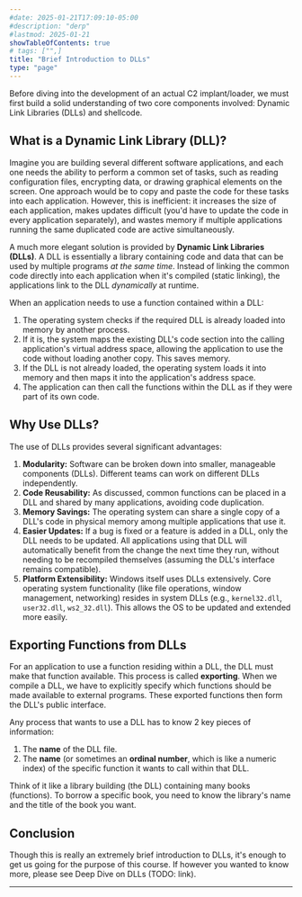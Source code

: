 ```yaml
---
#date: 2025-01-21T17:09:10-05:00
#description: "derp"
#lastmod: 2025-01-21
showTableOfContents: true
# tags: ["",]
title: "Brief Introduction to DLLs"
type: "page"
---
```


Before diving into the development of an actual C2 implant/loader, we must first build a solid understanding of two core components involved: Dynamic Link Libraries (DLLs) and shellcode.

## What is a Dynamic Link Library (DLL)?

Imagine you are building several different software applications, and each one needs the ability to perform a common set of tasks, such as reading configuration files, encrypting data, or drawing graphical elements on the screen. One approach would be to copy and paste the code for these tasks into each application. However, this is inefficient: it increases the size of each application, makes updates difficult (you'd have to update the code in every application separately), and wastes memory if multiple applications running the same duplicated code are active simultaneously.

A much more elegant solution is provided by **Dynamic Link Libraries (DLLs)**. A DLL is essentially a library containing code and data that can be used by multiple programs _at the same time_. Instead of linking the common code directly into each application when it's compiled (static linking), the applications link to the DLL _dynamically_ at runtime.

When an application needs to use a function contained within a DLL:

1. The operating system checks if the required DLL is already loaded into memory by another process.
2. If it is, the system maps the existing DLL's code section into the calling application's virtual address space, allowing the application to use the code without loading another copy. This saves memory.
3. If the DLL is not already loaded, the operating system loads it into memory and then maps it into the application's address space.
4. The application can then call the functions within the DLL as if they were part of its own code.

## Why Use DLLs?

The use of DLLs provides several significant advantages:

1. **Modularity:** Software can be broken down into smaller, manageable components (DLLs). Different teams can work on different DLLs independently.
2. **Code Reusability:** As discussed, common functions can be placed in a DLL and shared by many applications, avoiding code duplication.
3. **Memory Savings:** The operating system can share a single copy of a DLL's code in physical memory among multiple applications that use it.
4. **Easier Updates:** If a bug is fixed or a feature is added in a DLL, only the DLL needs to be updated. All applications using that DLL will automatically benefit from the change the next time they run, without needing to be recompiled themselves (assuming the DLL's interface remains compatible).
5. **Platform Extensibility:** Windows itself uses DLLs extensively. Core operating system functionality (like file operations, window management, networking) resides in system DLLs (e.g., `kernel32.dll`, `user32.dll`, `ws2_32.dll`). This allows the OS to be updated and extended more easily.

## Exporting Functions from DLLs

For an application to use a function residing within a DLL, the DLL must make that function available. This process is called **exporting**. When we compile a DLL, we have to explicitly specify which functions should be made available to external programs. These exported functions then form the DLL's public interface.

Any process that wants to use a DLL has to know 2 key pieces of information:
1. The **name** of the DLL file.
2. The **name** (or sometimes an **ordinal number**, which is like a numeric index) of the specific function it wants to call within that DLL.

Think of it like a library building (the DLL) containing many books (functions). To borrow a specific book, you need to know the library's name and the title of the book you want.

## Conclusion
Though this is really an extremely brief introduction to DLLs, it's enough to get us going for the purpose of this course. If however you wanted to know more, please see Deep Dive on DLLs (TODO: link).

___
